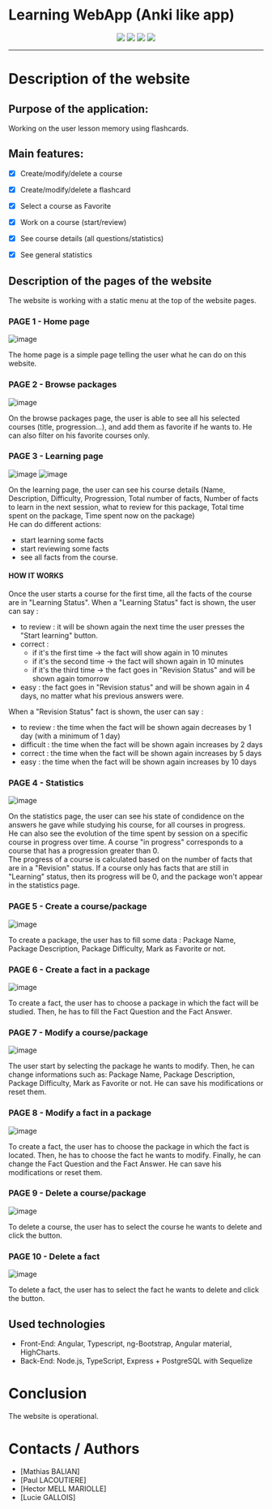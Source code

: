 #  Learning WebApp (Anki like app)

<p align="center">
  <img src="https://img.shields.io/badge/frontend-Angular-orange?logo=angular&logoColor=white&style=flat-square">
  <img src="https://img.shields.io/badge/backend-Node.js-green?logo=node.js&logoColor=white&style=flat-square">
  <img src="https://img.shields.io/badge/database-PostgreSQL-blue?logo=postgresql&logoColor=white&style=flat-square">
  <img src="https://img.shields.io/badge/language-TypeScript-3178c6?logo=typescript&logoColor=white&style=flat-square">
</p>

---

# Description of the website
## Purpose of the application: 
Working on the user lesson memory using flashcards.

## Main features:
- [x]  Create/modify/delete a course
- [x]  Create/modify/delete a flashcard
- [x]  Select a course as Favorite 
- [x]  Work on a course (start/review)
- [x]  See course details (all questions/statistics)
- [x]  See general statistics 


## Description of the pages of the website 
The website is working with a static menu at the top of the website pages.
### PAGE 1 - Home page
![image](https://github.com/mathiasbalian/learning-webapp/assets/107269689/e60d0f9f-010f-4520-8828-c7745c306ef9)

The home page is a simple page telling the user what he can do on this website.

### PAGE 2 - Browse packages
![image](https://github.com/mathiasbalian/learning-webapp/assets/107269689/2898a72f-78f1-4b18-8b8c-8522572778b1)

On the browse packages page, the user is able to see all his selected courses (title, progression...), and add them as favorite if he wants to. 
He can also filter on his favorite courses only. 

### PAGE 3 - Learning page
![image](https://github.com/mathiasbalian/learning-webapp/assets/107269689/a7f361de-f9e2-43f3-88cf-3b5c5637df37)
![image](https://github.com/mathiasbalian/learning-webapp/assets/107269689/3564de0c-cebd-4f24-a73f-2fe88bebd69b)

On the learning page, the user can see his course details (Name, Description, Difficulty, Progression, Total number of facts, Number of facts to learn in the next session, what to review for this package, Total time spent on the package, Time spent now on the package)  
He can do different actions: 
- start learning some facts 
- start reviewing some facts 
- see all facts from the course.

#### HOW IT WORKS
Once the user starts a course for the first time, all the facts of the course are in "Learning Status".
When a "Learning Status" fact is shown, the user can say :
- to review : it will be shown again the next time the user presses the "Start learning" button.
- correct : 
    - if it's the first time -> the fact will show again in 10 minutes
    - if it's the second time -> the fact will shown again in 10 minutes 
    - if it's the third time -> the fact goes in "Revision Status" and will be shown again tomorrow
- easy : the fact goes in "Revision status" and will be shown again in 4 days, no matter what his previous answers were.

When a "Revision Status" fact is shown, the user can say :
- to review : the time when the fact will be shown again decreases by 1 day (with a minimum of 1 day)
- difficult : the time when the fact will be shown again increases by 2 days
- correct : the time when the fact will be shown again increases by 5 days
- easy : the time when the fact will be shown again increases by 10 days



### PAGE 4 - Statistics
![image](https://github.com/mathiasbalian/learning-webapp/assets/107269689/53da85ed-22b8-4b8a-a538-4396b4d357a2)

On the statistics page, the user can see his state of condidence on the answers he gave while studying his course, for all courses in progress.  
He can also see the evolution of the time spent by session on a specific course in progress over time. 
A course "in progress" corresponds to a course that has a progression greater than 0.  
The progress of a course is calculated based on the number of facts that are in a "Revision" status. If a course only has facts that are still in "Learning" status, then its progress will be 0, and the package won't appear in the statistics page.

### PAGE 5 - Create a course/package
![image](https://github.com/mathiasbalian/learning-webapp/assets/107269689/030172f0-2b08-4ab3-a416-fe10aa9ad24a)

To create a package, the user has to fill some data :
Package Name, Package Description, Package Difficulty, Mark as Favorite or not.

### PAGE 6 - Create a fact in a package
![image](https://github.com/mathiasbalian/learning-webapp/assets/107269689/f61dcc4e-b674-4790-8e34-6778f54d0aa7)

To create a fact, the user has to choose a package in which the fact will be studied. 
Then, he has to fill the Fact Question and the Fact Answer.

### PAGE 7 - Modify a course/package
![image](https://github.com/mathiasbalian/learning-webapp/assets/107269689/1bbfe506-364d-4780-af11-78b081c1e68d)

The user start by selecting the package he wants to modify. Then, he can change informations such as:
Package Name, Package Description, Package Difficulty, Mark as Favorite or not.
He can save his modifications or reset them.

### PAGE 8 - Modify a fact in a package
![image](https://github.com/mathiasbalian/learning-webapp/assets/107269689/fcb74f71-0a28-4a6e-ab10-a0ba1fd95a50)

To create a fact, the user has to choose the package in which the fact is located. 
Then, he has to choose the fact he wants to modify. Finally, he can change the Fact Question and the Fact Answer.
He can save his modifications or reset them.

### PAGE 9 - Delete a course/package
![image](https://github.com/mathiasbalian/learning-webapp/assets/107269689/0da27bca-d51a-4a5f-9641-f715dc282bc3)

To delete a course, the user has to select the course he wants to delete and click the button.

### PAGE 10 - Delete a fact
![image](https://github.com/mathiasbalian/learning-webapp/assets/107269689/e2112579-7594-48a2-a93e-a82727e298e7)

To delete a fact, the user has to select the fact he wants to delete and click the button.

## Used technologies 
- Front-End: Angular, Typescript, ng-Bootstrap, Angular material, HighCharts.
- Back-End: Node.js, TypeScript, Express + PostgreSQL with Sequelize


# Conclusion 
The website is operational.

# Contacts / Authors
- [Mathias BALIAN]
- [Paul LACOUTIERE]
- [Hector MELL MARIOLLE]
- [Lucie GALLOIS]
